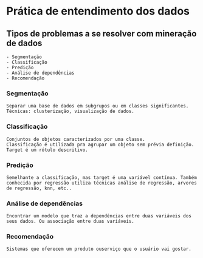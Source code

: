 # Prática de entendimento dos dados

##  Tipos de problemas a se resolver com mineração de dados
    - Segmentação
    - Classificação
    - Predição
    - Análise de dependências
    - Recomendação
         

### Segmentação
    Separar uma base de dados em subgrupos ou em classes significantes. Técnicas: clusterização, visualização de dados.

### Classificação
    Conjuntos de objetos caracterizados por uma classe.
    Classificação é utilizada pra agrupar um objeto sem prévia definição. Target é um rótulo descritivo.    

### Predição
    Semelhante a classificação, mas target é uma variável contínua. Também conhecida por regressão utiliza técnicas análise de regressão, arvores de regressão, knn, etc..

### Análise de dependências
    Encontrar um modelo que traz a dependências entre duas variáveis dos seus dados. Ou associação entre duas variáveis.

### Recomendação
    Sistemas que oferecem um produto ouserviço que o usuário vai gostar.
